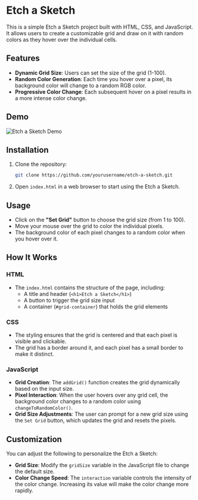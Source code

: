 # Etch a Sketch

This is a simple Etch a Sketch project built with HTML, CSS, and JavaScript. It allows users to create a customizable grid and draw on it with random colors as they hover over the individual cells.

## Features

- **Dynamic Grid Size**: Users can set the size of the grid (1-100).
- **Random Color Generation**: Each time you hover over a pixel, its background color will change to a random RGB color.
- **Progressive Color Change**: Each subsequent hover on a pixel results in a more intense color change.

## Demo

![Etch a Sketch Demo](demo-image-url)

## Installation

1. Clone the repository:
   ```bash
   git clone https://github.com/yourusername/etch-a-sketch.git
2. Open `index.html` in a web browser to start using the Etch a Sketch.

## Usage

- Click on the **"Set Grid"** button to choose the grid size (from 1 to 100).
- Move your mouse over the grid to color the individual pixels.
- The background color of each pixel changes to a random color when you hover over it.
  
## How It Works

### HTML

- The `index.html` contains the structure of the page, including:
  - A title and header (`<h1>Etch a Sketch</h1>`)
  - A button to trigger the grid size input
  - A container (`#grid-container`) that holds the grid elements

### CSS

- The styling ensures that the grid is centered and that each pixel is visible and clickable.
- The grid has a border around it, and each pixel has a small border to make it distinct.

### JavaScript

- **Grid Creation**: The `addGrid()` function creates the grid dynamically based on the input size.
- **Pixel Interaction**: When the user hovers over any grid cell, the background color changes to a random color using `changeToRandomColor()`.
- **Grid Size Adjustments**: The user can prompt for a new grid size using the `Set Grid` button, which updates the grid and resets the pixels.

## Customization

You can adjust the following to personalize the Etch a Sketch:
- **Grid Size**: Modify the `gridSize` variable in the JavaScript file to change the default size.
- **Color Change Speed**: The `interaction` variable controls the intensity of the color change. Increasing its value will make the color change more rapidly.
